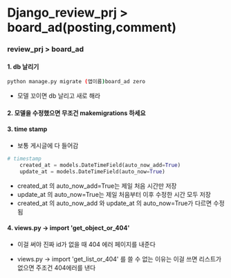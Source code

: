 # Django_review_prj > board_ad(posting,comment)

### review_prj > board_ad



#### 1. db 날리기

```bash
python manage.py migrate (앱이름)board_ad zero
```

- 모델 꼬이면 db 날리고 새로 해라 



#### 2. 모델을 수정했으면 무조건 makemigrations 하세요



#### 3. time stamp

- 보통 게시글에 다 들어감

```python
# timestamp
    created_at = models.DateTimeField(auto_now_add=True)
    update_at = models.DateTimeField(auto_now=True)
```

- created_at 의 auto_now_add=True는 제일 처음 시간만 저장
- update_at 의 auto_now=True는 제일 처음부터 이후 수정한 시간 모두 저장
- created_at 의 auto_now_add 와 update_at 의 auto_now=True가 다르면 수정됨



#### 4. views.py → import 'get_object_or_404'

- 이걸 써야 진짜 id가 없을 때 404 에러 페이지를 내준다

-  views.py → import 'get_list_or_404' 를 쓸 수 없는 이유는 이걸 쓰면 리스트가 없으면 주조건 404에러를 낸다